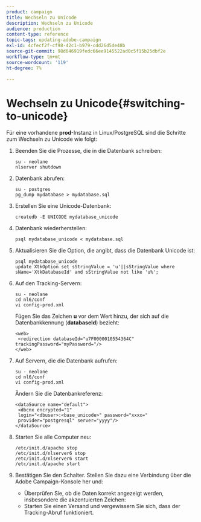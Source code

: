 ```yaml
---
product: campaign
title: Wechseln zu Unicode
description: Wechseln zu Unicode
audience: production
content-type: reference
topic-tags: updating-adobe-campaign
exl-id: 4cfecf2f-cf98-42c1-b979-cdd26d5de48b
source-git-commit: 98d646919fedc66ee9145522ad0c5f15b25dbf2e
workflow-type: tm+mt
source-wordcount: '119'
ht-degree: 7%

---
```


# Wechseln zu Unicode{#switching-to-unicode}

Für eine vorhandene **prod**-Instanz in Linux/PostgreSQL sind die Schritte zum Wechseln zu Unicode wie folgt:

1. Beenden Sie die Prozesse, die in die Datenbank schreiben:

   ```
   su - neolane
   nlserver shutdown
   ```

1. Datenbank abrufen:

   ```
   su - postgres
   pg_dump mydatabase > mydatabase.sql
   ```

1. Erstellen Sie eine Unicode-Datenbank:

   ```
   createdb -E UNICODE mydatabase_unicode
   ```

1. Datenbank wiederherstellen:

   ```
   psql mydatabase_unicode < mydatabase.sql
   ```

1. Aktualisieren Sie die Option, die angibt, dass die Datenbank Unicode ist:

   ```
   psql mydatabase_unicode
   update XtkOption set sStringValue = 'u'||sStringValue where sName='XtkDatabaseId' and sStringValue not like 'u%';
   ```

1. Auf den Tracking-Servern:

   ```
   su - neolane
   cd nl6/conf
   vi config-prod.xml
   ```

   Fügen Sie das Zeichen **u** vor dem Wert hinzu, der sich auf die Datenbankkennung (**databaseId**) bezieht:

   ```
   <web>
    <redirection databaseId="u7F0000010554364C" trackingPassword="myPassword="/>
   </web>
   ```

1. Auf Servern, die die Datenbank aufrufen:

   ```
   su - neolane
   cd nl6/conf
   vi config-prod.xml
   ```

   Ändern Sie die Datenbankreferenz:

   ```
   <dataSource name="default">
    <dbcnx encrypted="1" 
    login="<dbuser>:<base_unicode>" password="xxxx="
    provider="postgresql" server="yyyy"/>
   </dataSource>
   ```

1. Starten Sie alle Computer neu:

   ```
   /etc/init.d/apache stop
   /etc/init.d/nlserver6 stop
   /etc/init.d/nlserver6 start
   /etc/init.d/apache start
   ```

1. Bestätigen Sie den Schalter. Stellen Sie dazu eine Verbindung über die Adobe Campaign-Konsole her und:

   * Überprüfen Sie, ob die Daten korrekt angezeigt werden, insbesondere die akzentuierten Zeichen:
   * Starten Sie einen Versand und vergewissern Sie sich, dass der Tracking-Abruf funktioniert.
